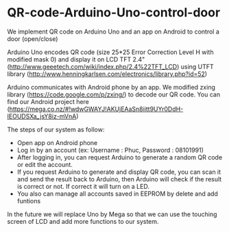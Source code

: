 QR-code-Arduino-Uno-control-door
================================

We implement QR code on Arduino Uno and an app on Android to control a door (open/close)

Arduino Uno encodes QR code (size 25*25 Error Correction Level H with modified mask 0) and display it on LCD TFT 2.4"
(http://www.geeetech.com/wiki/index.php/2.4%22TFT_LCD) using UTFT library (http://www.henningkarlsen.com/electronics/library.php?id=52)

Arduino communicates with Android phone by an app. We modified zxing library (https://code.google.com/p/zxing/) to 
decode our QR code. You can find our Android project here (https://mega.co.nz/#!wdwGWAYJ!AKUjEAaSn8iitt9UYr0DdH-IEOUDSXa_jsY8iz-mVnA)

The steps of our system as follow:

- Open app on Android phone
- Log in by an account (ex: Username : Phuc, Password : 08101991)
- After logging in, you can request Arduino to generate a random QR code or edit the account.
- If you request Arduino to generate and display QR code, you can scan it and send the result back to Arduino, then
Arduino will check if the result is correct or not. If correct it will turn on a LED.
- You also can manage all accounts saved in EEPROM by delete and add funtions 

In the future we will replace Uno by Mega so that we can use the touching screen of LCD and add more functions to our system.

